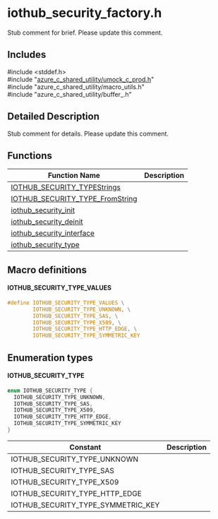 # iothub_security_factory.h 

Stub comment for brief. Please update this comment.

## Includes

\#include <stddef.h>  
\#include "[azure_c_shared_utility/umock_c_prod.h](iot-c-ref-umock-c-prod-h.md)"  
\#include "azure_c_shared_utility/macro_utils.h"  
\#include "azure_c_shared_utility/buffer_.h"  

## Detailed Description

Stub comment for details. Please update this comment.

## Functions

Function Name                  | Description                                
--------------------------------|---------------------------------------------
[IOTHUB_SECURITY_TYPEStrings](./iot-c-ref-iothub-security-factory-h/iothub-security-typestrings.md)            | 
[IOTHUB_SECURITY_TYPE_FromString](./iot-c-ref-iothub-security-factory-h/iothub-security-type-fromstring.md)            | 
[iothub_security_init](./iot-c-ref-iothub-security-factory-h/iothub-security-init.md)            | 
[iothub_security_deinit](./iot-c-ref-iothub-security-factory-h/iothub-security-deinit.md)            | 
[iothub_security_interface](./iot-c-ref-iothub-security-factory-h/iothub-security-interface.md)            | 
[iothub_security_type](./iot-c-ref-iothub-security-factory-h/iothub-security-type.md)            | 

## Macro definitions

#### IOTHUB_SECURITY_TYPE_VALUES

```C
#define IOTHUB_SECURITY_TYPE_VALUES \
        IOTHUB_SECURITY_TYPE_UNKNOWN, \
        IOTHUB_SECURITY_TYPE_SAS, \
        IOTHUB_SECURITY_TYPE_X509, \
        IOTHUB_SECURITY_TYPE_HTTP_EDGE, \
        IOTHUB_SECURITY_TYPE_SYMMETRIC_KEY 
```

## Enumeration types

#### IOTHUB_SECURITY_TYPE

```C
enum IOTHUB_SECURITY_TYPE {
  IOTHUB_SECURITY_TYPE_UNKNOWN,
  IOTHUB_SECURITY_TYPE_SAS,
  IOTHUB_SECURITY_TYPE_X509,
  IOTHUB_SECURITY_TYPE_HTTP_EDGE,
  IOTHUB_SECURITY_TYPE_SYMMETRIC_KEY
}
```
Constant                    | Description                                
----------------------------|----------------
 IOTHUB_SECURITY_TYPE_UNKNOWN            | 
 IOTHUB_SECURITY_TYPE_SAS            | 
 IOTHUB_SECURITY_TYPE_X509            | 
 IOTHUB_SECURITY_TYPE_HTTP_EDGE            | 
 IOTHUB_SECURITY_TYPE_SYMMETRIC_KEY            | 

